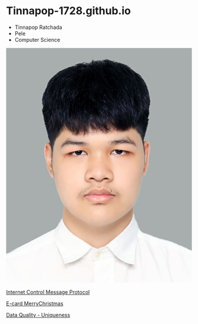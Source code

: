 # Tinnapop-1728.github.io
- Tinnapop Ratchada
 - Pele
 - Computer Science

![My Picture](/Image/nisitprofile.jpeg)

[Internet Control Message Protocol](icmp)

[E-card MerryChristmas](e-card.md)

[Data Quality - Uniqueness](uniqueness.md)
